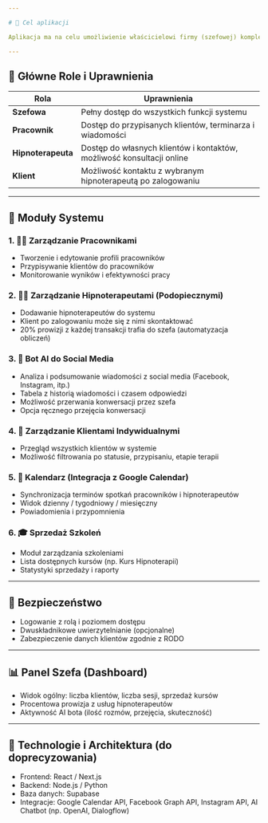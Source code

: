 ```yaml
---

# 📌 Cel aplikacji

Aplikacja ma na celu umożliwienie właścicielowi firmy (szefowej) kompleksowego zarządzania działalnością związaną z hipnoterapią, sprzedażą szkoleń oraz kontaktami z klientami. System obsługuje wiele ról i modułów, automatyzuje komunikację, wspiera analizy i integruje się z zewnętrznymi systemami (np. Google Calendar, media społecznościowe).

---
```


## 👤 Główne Role i Uprawnienia

| Rola | Uprawnienia |
| --- | --- |
| **Szefowa** | Pełny dostęp do wszystkich funkcji systemu |
| **Pracownik** | Dostęp do przypisanych klientów, terminarza i wiadomości |
| **Hipnoterapeuta** | Dostęp do własnych klientów i kontaktów, możliwość konsultacji online |
| **Klient** | Możliwość kontaktu z wybranym hipnoterapeutą po zalogowaniu |

---

## 🧩 Moduły Systemu

### 1. 🧑‍💼 Zarządzanie Pracownikami

- Tworzenie i edytowanie profili pracowników
- Przypisywanie klientów do pracowników
- Monitorowanie wyników i efektywności pracy

### 2. 🧘‍♂️ Zarządzanie Hipnoterapeutami (Podopiecznymi)

- Dodawanie hipnoterapeutów do systemu
- Klient po zalogowaniu może się z nimi skontaktować
- 20% prowizji z każdej transakcji trafia do szefa (automatyzacja obliczeń)

### 3. 🤖 Bot AI do Social Media

- Analiza i podsumowanie wiadomości z social media (Facebook, Instagram, itp.)
- Tabela z historią wiadomości i czasem odpowiedzi
- Możliwość przerwania konwersacji przez szefa
- Opcja ręcznego przejęcia konwersacji

### 4. 👥 Zarządzanie Klientami Indywidualnymi

- Przegląd wszystkich klientów w systemie
- Możliwość filtrowania po statusie, przypisaniu, etapie terapii

### 5. 📆 Kalendarz (Integracja z Google Calendar)

- Synchronizacja terminów spotkań pracowników i hipnoterapeutów
- Widok dzienny / tygodniowy / miesięczny
- Powiadomienia i przypomnienia

### 6. 🎓 Sprzedaż Szkoleń

- Moduł zarządzania szkoleniami
- Lista dostępnych kursów (np. Kurs Hipnoterapii)
- Statystyki sprzedaży i raporty

---

## 🔐 Bezpieczeństwo

- Logowanie z rolą i poziomem dostępu
- Dwuskładnikowe uwierzytelnianie (opcjonalne)
- Zabezpieczenie danych klientów zgodnie z RODO

---

## 📊 Panel Szefa (Dashboard)

- Widok ogólny: liczba klientów, liczba sesji, sprzedaż kursów
- Procentowa prowizja z usług hipnoterapeutów
- Aktywność AI bota (ilość rozmów, przejęcia, skuteczność)

---

## 🔧 Technologie i Architektura (do doprecyzowania)

- Frontend: React / Next.js
- Backend: Node.js / Python
- Baza danych: Supabase
- Integracje: Google Calendar API, Facebook Graph API, Instagram API, AI Chatbot (np. OpenAI, Dialogflow)